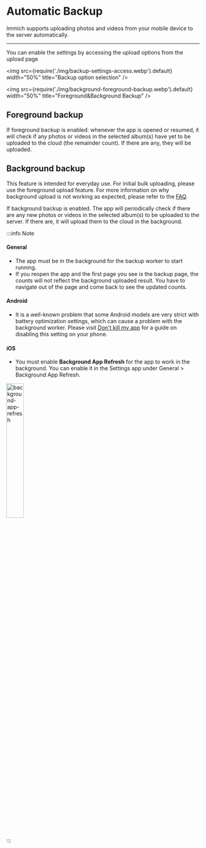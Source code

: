 # Automatic Backup

Immich supports uploading photos and videos from your mobile device to the server automatically.

---

You can enable the settings by accessing the upload options from the upload page

<img src={require('./img/backup-settings-access.webp').default} width="50%" title="Backup option selection" />

<img src={require('./img/background-foreground-backup.webp').default} width="50%" title="Foreground&Background Backup" />

## Foreground backup

If foreground backup is enabled: whenever the app is opened or resumed, it will check if any photos or videos in the selected album(s) have yet to be uploaded to the cloud (the remainder count). If there are any, they will be uploaded.

## Background backup

This feature is intended for everyday use. For initial bulk uploading, please use the foreground upload feature. For more information on why background upload is not working as expected, please refer to the [FAQ](../FAQ#why-does-foreground-backup-stop-when-i-navigate-away-from-the-app-shouldnt-it-transfer-the-job-to-background-backup).

If background backup is enabled. The app will periodically check if there are any new photos or videos in the selected album(s) to be uploaded to the server. If there are, it will upload them to the cloud in the background.

:::info Note

#### General

- The app must be in the background for the backup worker to start running.
- If you reopen the app and the first page you see is the backup page, the counts will not reflect the background uploaded result. You have to navigate out of the page and come back to see the updated counts.

#### Android

- It is a well-known problem that some Android models are very strict with battery optimization settings, which can cause a problem with the background worker. Please visit [Don't kill my app](https://dontkillmyapp.com/) for a guide on disabling this setting on your phone.

#### iOS

- You must enable **Background App Refresh** for the app to work in the background. You can enable it in the Settings app under General > Background App Refresh.

<div style={{textAlign: 'center'}}>
<img src={require('./img/background-app-refresh.webp').default} width="30%" title="background-app-refresh" />
</div>

:::

